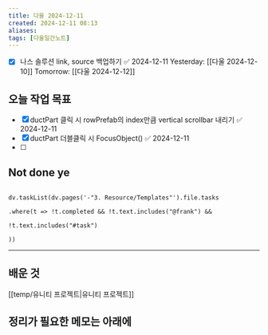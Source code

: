 ```yaml
---
title: 다울 2024-12-11
created: 2024-12-11 08:13
aliases: 
tags: [다울일간노트]
---
```

- [x] 나스 솔루션 link, source 백업하기 ✅ 2024-12-11
Yesterday: [[다울 2024-12-10]]
Tomorrow: [[다울 2024-12-12]]


## 오늘 작업 목표
- [x] ductPart 클릭 시 rowPrefab의 index만큼 vertical scrollbar 내리기 ✅ 2024-12-11
- [x] ductPart 더블클릭 시 FocusObject() ✅ 2024-12-11
- [ ] 
## Not done ye

```dataviewjs

dv.taskList(dv.pages('-"3. Resource/Templates"').file.tasks

.where(t => !t.completed && !t.text.includes("@frank") &&

!t.text.includes("#task")

))

```

---

## 배운 것
[[temp/유니티 프로젝트|유니티 프로젝트]]



## 정리가 필요한 메모는 아래에





